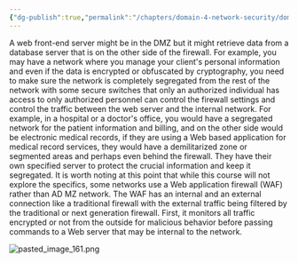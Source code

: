 ```yaml
---
{"dg-publish":true,"permalink":"/chapters/domain-4-network-security/domain-4-network-security/4-11-dmz-demilitarized-zone-deeper-dive/","noteIcon":""}
---
```



A web front-end server might be in the DMZ but it might retrieve data from a database server that is on the other side of the firewall. For example, you may have a network where you manage your client's personal information and even if the data is encrypted or obfuscated by cryptography, you need to make sure the network is completely segregated from the rest of the network with some secure switches that only an authorized individual has access to only authorized personnel can control the firewall settings and control the traffic between the web server and the internal network. For example, in a hospital or a doctor's office, you would have a segregated network for the patient information and billing, and on the other side would be electronic medical records, if they are using a Web based application for medical record services, they would have a demilitarized zone or segmented areas and perhaps even behind the firewall. They have their own specified server to protect the crucial information and keep it segregated. It is worth noting at this point that while this course will not explore the specifics, some networks use a Web application firewall (WAF) rather than AD MZ network. The WAF has an internal and an external connection like a traditional firewall with the external traffic being filtered by the traditional or next generation firewall. First, it monitors all traffic encrypted or not from the outside for malicious behavior before passing commands to a Web server that may be internal to the network.

![pasted_image_161.png](/img/user/pasted_image_161.png)
